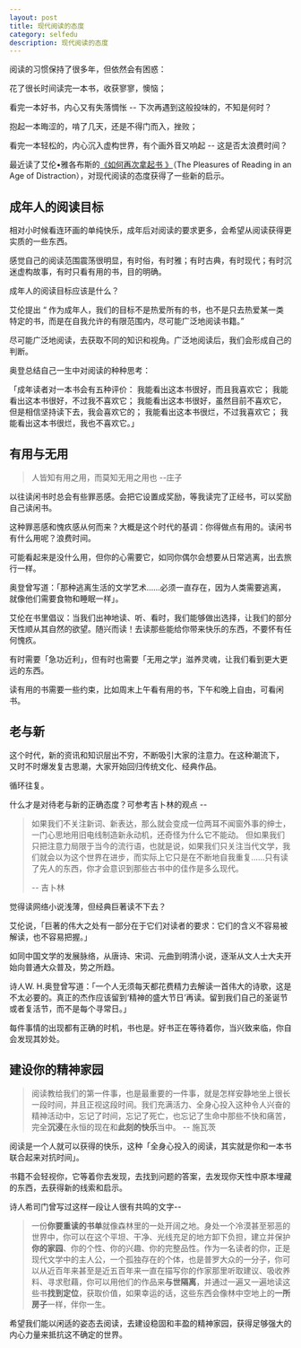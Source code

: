 ```yaml
---
layout: post 
title: 现代阅读的态度
category: selfedu
description: 现代阅读的态度
---
```


阅读的习惯保持了很多年，但依然会有困惑：

花了很长时间读完一本书，收获寥寥，懊恼；

看完一本好书，内心又有失落惆怅 -- 下次再遇到这般投味的，不知是何时？

抱起一本晦涩的，啃了几天，还是不得门而入，挫败；

看完一本轻松的，内心沉入虚构世界，有个画外音又响起 -- 这是否太浪费时间？



最近读了艾伦•雅各布斯的[《如何再次拿起书 》](https://book.douban.com/subject/27203325/)（The Pleasures of Reading in an Age of Distraction），对现代阅读的态度获得了一些新的启示。




## 成年人的阅读目标

相对小时候看连环画的单纯快乐，成年后对阅读的要求更多，会希望从阅读获得更实质的一些东西。

感觉自己的阅读范围震荡很明显，有时俗，有时雅；有时古典，有时现代；有时沉迷虚构故事，有时只看有用的书，目的明确。

成年人的阅读目标应该是什么？

艾伦提出 “ 作为成年人，我们的目标不是热爱所有的书，也不是只去热爱某一类特定的书，而是在自我允许的有限范围内，尽可能广泛地阅读书籍。”

尽可能广泛地阅读，去获取不同的知识和视角。广泛地阅读后，我们会形成自己的判断。

奥登总结自己一生中对阅读的种种思考：

「成年读者对一本书会有五种评价：
我能看出这本书很好，而且我喜欢它；
我能看出这本书很好，不过我不喜欢它；
我能看出这本书很好，虽然目前不喜欢它，但是相信坚持读下去，我会喜欢它的；
我能看出这本书很烂，不过我喜欢它；
我能看出这本书很烂，我也不喜欢它。」



## 有用与无用

> 人皆知有用之用，而莫知无用之用也 --庄子

以往读闲书时总会有些罪恶感。会把它设置成奖励，等我读完了正经书，可以奖励自己读闲书。

这种罪恶感和愧疚感从何而来？大概是这个时代的基调：你得做点有用的。读闲书有什么用呢？浪费时间。

可能看起来是没什么用，但你的心需要它，如同你偶尔会想要从日常逃离，出去旅行一样。

奥登曾写道：「那种逃离生活的文学艺术……必须一直存在，因为人类需要逃离，就像他们需要食物和睡眠一样」。

艾伦在书里倡议：当我们出神地读、听、看时，我们能够做出选择，让我们的部分天性顺从其自然的欲望。随兴而读！去读那些能给你带来快乐的东西，不要怀有任何愧疚。

有时需要「急功近利」，但有时也需要「无用之学」滋养灵魂，让我们看到更大更远的东西。

读有用的书需要一些约束，比如周末上午看有用的书，下午和晚上自由，可看闲书。


## 老与新

这个时代，新的资讯和知识层出不穷，不断吸引大家的注意力。在这种潮流下， 又时不时爆发复古思潮，大家开始回归传统文化、经典作品。

循环往复。

什么才是对待老与新的正确态度？可参考吉卜林的观点 --

> 如果我们不关注新词、新表达，那么就会变成一位两耳不闻窗外事的绅士，一门心思地用旧电线制造新永动机，还奇怪为什么它不能动。
> 但如果我们只把注意力局限于当今的流行语，也就是说，如果我们只关注当代文学，我们就会以为这个世界在进步，而实际上它只是在不断地自我重复……只有读了先人的东西，你才会意识到那些古书中的佳作是多么现代。 
>
> -- 吉卜林

觉得读网络小说浅薄，但经典巨著读不下去？

艾伦说，「巨著的伟大之处有一部分在于它们对读者的要求：它们的含义不容易被解读，也不容易把握。」

如同中国文学的发展脉络，从唐诗、宋词、元曲到明清小说，逐渐从文人士大夫开始向普通大众普及，势之所趋。

诗人W. H.奥登曾写道：「一个人无须每天都花费精力去解读一首伟大的诗歌，这是不太必要的。真正的杰作应该留到‘精神的盛大节日’再读。留到我们自己的圣诞节或者复活节，而不是每个寻常日。」

每件事情的出现都有正确的时机，书也是。好书正在等待着你，当兴致来临，你自会发现其妙处。



## 建设你的精神家园

> 阅读教给我们的第一件事，也是最重要的一件事，就是怎样安静地坐上很长一段时间，并且正视这段时间。我们充满活力、全身心投入这种令人兴奋的精神活动中，忘记了时间，忘记了死亡，也忘记了生命中那些不快和痛苦，完全**沉浸**在永恒的现在和**此刻的快乐**当中。
> -- 施瓦茨

阅读是一个人就可以获得的快乐，这种「全身心投入的阅读，其实就是你和一本书联合起来对抗时间」。

书籍不会轻视你，它等着你去发现，去找到问题的答案，去发现你天性中原本埋藏的东西，去获得新的线索和启示。

诗人希司门曾写过这样一段让人很有共鸣的文字--

> 一份**你要重读的书单**就像森林里的一处开阔之地。身处一个冷漠甚至邪恶的世界中，你可以在这个平坦、干净、光线充足的地方卸下负担，建立并保护**你的家园**、你的个性、你的兴趣、你的完整品性。作为一名读者的你，正是现代文学中的主人公，一个孤独存在的个体，也是普罗大众的一分子，你可以从近百年来甚至是近五百年来一直在描写你的作家那里听取建议、吸收养料、寻求慰藉，你可以用他们的作品来**与世隔离**，并通过一遍又一遍地读这些书**找到定位**，获取价值，如果幸运的话，这些东西会像林中空地上的**一所房子**一样，伴你一生。

希望我们能以闲适的姿态去阅读，去建设稳固和丰盈的精神家园，获得足够强大的内心力量来抵抗这不确定的世界。



